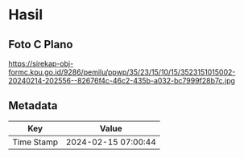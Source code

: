 # Hasil

## Foto C Plano

https://sirekap-obj-formc.kpu.go.id/9286/pemilu/ppwp/35/23/15/10/15/3523151015002-20240214-202556--82676f4c-46c2-435b-a032-bc7999f28b7c.jpg


## Metadata

| Key        | Value               |
| ---------- | ------------------- |
| Time Stamp | 2024-02-15 07:00:44 |



